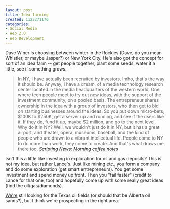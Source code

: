 ```yaml
--- 
layout: post
title: Idea farming
created: 1122271176
categories: 
- Social Media
- Web 2.0
- Web Development
---
```

<p>Dave Winer is choosing between winter in the Rockies (Dave, do you mean Whistler, or maybe Jasper?) or New York City. He's also got the concept for sort of an idea farm -- get people together, plant some seeds, water it a little, see if something grows.</p>

<blockquote>
In NY, I have actually been recruited by investors. Imho, that's the way it should be. Anyway, I have a dream, of a media technology research center located in the media headquarters of the western world. One where tech people meet to try out new ideas, with the support of the investment community, on a pooled basis. The entrepreneur shares ownership in the idea with a group of investors, who then get to bid on starting businesses around the ideas. So you put down micro-bets, $100K to $250K, get a server up and running, and see if the users like it. If they do, fund it up, maybe $2 million, and go to the next level. Why do it in NY? Well, we wouldn't just do it in NY, but it has a great airport, and theater, opera, museums, baseball, and the kind of people who are drawn to a vibrant intellectual life. People come to NY to do more than work, they come to create. And that's what draws me there too.
<cite><a href="http://archive.scripting.com/2005/07/24#morningCoffeeNotes">Scripting News: Morning coffee notes</a></cite> 
</blockquote>

<p>Isn't this a little like investing in exploration for oil and gas deposits? This is not my idea, but rather <a href="http://www.lancetracey.com">Lance's</a>. Just like mining etc., you form a company and do some exploration (get smart entrepreneurs). You get some investment and spend money up front. Then you "fail faster" (credit to Lance for that one, too) and hopefully come up with some really great ideas (find the oil/gas/diamonds).</p>
<!--break-->
<p><a href="http://www.bryght.com">We're</a> still looking for the Texas oil fields (or should that be Alberta oil sands?), but I think we're prospecting in the right area.</p>
